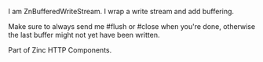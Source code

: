 I am ZnBufferedWriteStream.
I wrap a write stream and add buffering.

Make sure to always send me #flush or #close when you're done,
otherwise the last buffer might not yet have been written.

Part of Zinc HTTP Components.